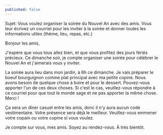 ```yaml
---
published: false
---
```

Sujet: Vous voulez organiser la soirée du Nouvel An avec des amis. Vous leur écrivez un courriel pour les inviter à la soirée et donner toutes les informations utiles (thème, lieu, repas, etc.)

Bonjour les amis,

J'espère que vous tous allez bien, et que vous profitez des jours fériés précieux. Ce dimanche soir, je compte organiser une soirée pour célébrer le Nouvel An et j'aimerais vous y inviter.

La soirée aura lieu dans mon jardin, à 6h ce dimanche. Je vais préparer le boeuf bourguignon comme plat principal avec ma petite copine. Nous avons besoin de quelque chose à boire et pour le dessert. Pouvez-vous apporter l'un de ces deux choses. Si c'est le cas, veuillez-vous répondre à ce courriel pour que tout le monde sage et ne pas apporter la même chose. Merci !

Ça sera un dîner casuel entre les amis, donc il n'y aura aucun code vestimentaire. Votre présence sera déjà le meilleur. Veuillez-vous emmener votre copain ou votre copine si vous voulez.

Je compte sur vous, mes amis. Soyez au rendez-vous.
À très bientôt.
